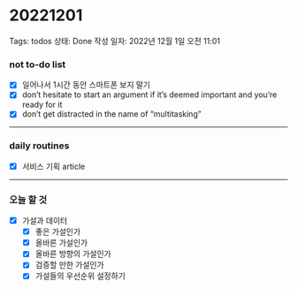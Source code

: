 # 20221201

Tags: todos
상태: Done
작성 일자: 2022년 12월 1일 오전 11:01

### not to-do list

- [x]  일어나서 1시간 동안 스마트폰 보지 말기
- [x]  don’t hesitate to start an argument if it’s deemed important and you’re ready for it
- [x]  don’t get distracted in the name of “multitasking”

---

### daily routines

- [x]  서비스 기획 article

---

### 오늘 할 것

- [x]  가설과 데이터
    - [x]  좋은 가설인가
    - [x]  올바른 가설인가
    - [x]  올바른 방향의 가설인가
    - [x]  검증할 만한 가설인가
    - [x]  가설들의 우선순위 설정하기